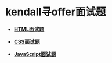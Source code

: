 # kendall寻offer面试题

- **[HTML面试题](./HTML/html面试题01.md)**

- **[CSS面试题](./CSS/css面试题01.md)**
  
- **[JavaScript面试题](./JavaScript/JS面试题&答案01.md)**


